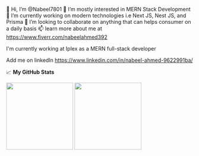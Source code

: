 👋 Hi, I’m @Nabeel7801
👀 I’m mostly interested in MERN Stack Development
🌱 I’m currently working on modern technologies i.e Next JS, Nest JS, and Prisma
💞️ I’m looking to collaborate on anything that can helps consumer on a daily basis
📫 learn more about me at https://www.fiverr.com/nabeelahmed392

I'm currently working at Iplex as a MERN full-stack developer

Add me on linkedIn https://www.linkedin.com/in/nabeel-ahmed-9622991ba/

📈 **My GitHub Stats**

<p>
  <img height="180em" src="https://github-readme-stats.vercel.app/api?username=Nabeel7801&show_icons=true&hide_border=true&theme=cobalt&count_private=true&include_all_commits=false" />
  <img height="180em" src="https://github-readme-stats.vercel.app/api/top-langs/?username=Nabeel7801&show_icons=true&hide_border=true&theme=cobalt&hide=hlsl,shaderlab&exclude_repo=OCRAIProject&layout=compact&langs_count=8"/>
</p>
